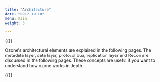 ```yaml
---
title: "Architecture"
date: "2017-10-10"
menu: main
weight: 3

---
```


<!---
  Licensed to the Apache Software Foundation (ASF) under one or more
  contributor license agreements.  See the NOTICE file distributed with
  this work for additional information regarding copyright ownership.
  The ASF licenses this file to You under the Apache License, Version 2.0
  (the "License"); you may not use this file except in compliance with
  the License.  You may obtain a copy of the License at

      http://www.apache.org/licenses/LICENSE-2.0

  Unless required by applicable law or agreed to in writing, software
  distributed under the License is distributed on an "AS IS" BASIS,
  WITHOUT WARRANTIES OR CONDITIONS OF ANY KIND, either express or implied.
  See the License for the specific language governing permissions and
  limitations under the License.
-->

{{<jumbotron title="Ozone Architecture">}}

Ozone's architectural elements are explained in the following pages. The
metadata layer, data layer, protocol bus, replication layer and Recon  are
discussed in the following pages. These concepts are useful if you want to
understand how ozone works in depth.

{{</jumbotron>}}
